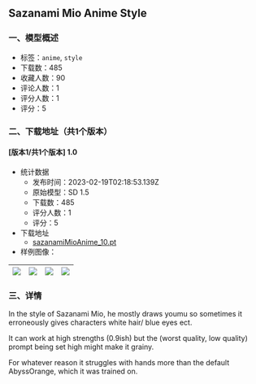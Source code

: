 ## Sazanami Mio Anime Style
### 一、模型概述

- 标签：`anime`, `style`
- 下载数：485
- 收藏人数：90
- 评论人数：1
- 评分人数：1
- 评分：5

### 二、下载地址（共1个版本）

#### [版本1/共1个版本] 1.0

- 统计数据
  - 发布时间：2023-02-19T02:18:53.139Z
  - 原始模型：SD 1.5
  - 下载数：485
  - 评分人数：1
  - 评分：5
- 下载地址
  - [sazanamiMioAnime_10.pt](https://civitai.com/api/download/models/12370)
- 样例图像：

| <img src="https://image.civitai.com/xG1nkqKTMzGDvpLrqFT7WA/7f1f2fb7-6a69-4972-3caa-38ce23b38900/width=450/119170.jpeg" /> | <img src="https://image.civitai.com/xG1nkqKTMzGDvpLrqFT7WA/905f1182-4b3a-45b3-c405-2d25c8f72e00/width=450/119173.jpeg" /> | <img src="https://image.civitai.com/xG1nkqKTMzGDvpLrqFT7WA/7b6422f3-0e15-4c63-5c47-cd3148af2e00/width=450/119172.jpeg" /> | <img src="https://image.civitai.com/xG1nkqKTMzGDvpLrqFT7WA/d348538e-881f-4c9f-8fab-f06c2745bb00/width=450/119171.jpeg" /> |
| ---- | ---- | ---- | ---- |


### 三、详情
<p>In the style of Sazanami Mio, he mostly draws youmu so sometimes it erroneously gives characters white hair/ blue eyes ect. </p><p>It can work at high strengths (0.9ish) but the (worst quality, low quality) prompt being set high might make it grainy. </p><p>For whatever reason it struggles with hands more than the default AbyssOrange, which it was trained on.</p>
